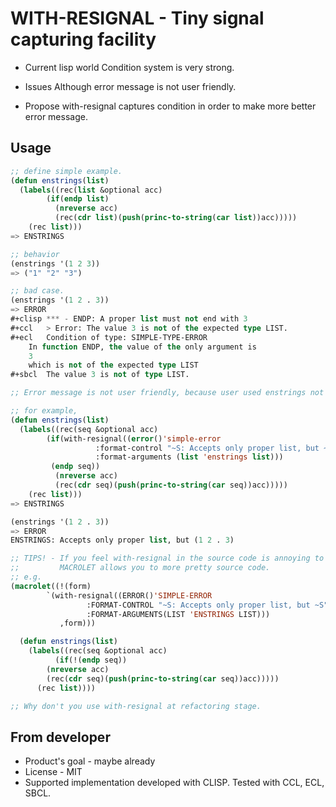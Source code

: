 # WITH-RESIGNAL - Tiny signal capturing facility

* Current lisp world
Condition system is very strong.

* Issues
Although error message is not user friendly.

* Propose
with-resignal captures condition in order to make more better error message.

## Usage

```lisp
;; define simple example.
(defun enstrings(list)
  (labels((rec(list &optional acc)
	    (if(endp list)
	      (nreverse acc)
	      (rec(cdr list)(push(princ-to-string(car list))acc)))))
    (rec list)))
=> ENSTRINGS

;; behavior
(enstrings '(1 2 3))
=> ("1" "2" "3")

;; bad case.
(enstrings '(1 2 . 3))
=> ERROR
#+clisp	*** - ENDP: A proper list must not end with 3
#+ccl	> Error: The value 3 is not of the expected type LIST.
#+ecl	Condition of type: SIMPLE-TYPE-ERROR
	In function ENDP, the value of the only argument is
  	3
	which is not of the expected type LIST
#+sbcl	The value 3 is not of type LIST.

;; Error message is not user friendly, because user used enstrings not endp.

;; for example,
(defun enstrings(list)
  (labels((rec(seq &optional acc)
	    (if(with-resignal((error()'simple-error
				   :format-control "~S: Accepts only proper list, but ~S"
				   :format-arguments (list 'enstrings list)))
		 (endp seq))
	      (nreverse acc)
	      (rec(cdr seq)(push(princ-to-string(car seq))acc)))))
    (rec list)))
=> ENSTRINGS

(enstrings '(1 2 . 3))
=> ERROR
ENSTRINGS: Accepts only proper list, but (1 2 . 3)

;; TIPS! - If you feel with-resignal in the source code is annoying to read,
;;         MACROLET allows you to more pretty source code.
;; e.g.
(macrolet((!(form)
	    `(with-resignal((ERROR()'SIMPLE-ERROR
				 :FORMAT-CONTROL "~S: Accepts only proper list, but ~S"
				 :FORMAT-ARGUMENTS(LIST 'ENSTRINGS LIST)))
	       ,form)))

  (defun enstrings(list)
    (labels((rec(seq &optional acc)
	      (if(!(endp seq))
		(nreverse acc)
		(rec(cdr seq)(push(princ-to-string(car seq))acc)))))
      (rec list))))

;; Why don't you use with-resignal at refactoring stage.
```

## From developer

* Product's goal - maybe already
* License - MIT
* Supported implementation
developed with CLISP.
Tested with CCL, ECL, SBCL.

